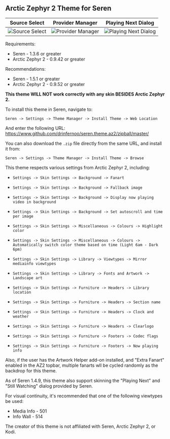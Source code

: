 
## Arctic Zephyr 2 Theme for Seren

|                  Source Select                  |               Provider Manager                     |                Playing Next Dialog                    |
|:-----------------------------------------------:|:--------------------------------------------------:|:-----------------------------------------------------:|
| ![Source Select](https://imgur.com/K0Z7M7g.jpg) | ![Provider Manager](https://imgur.com/r3EvhRq.jpg) | ![Playing Next Dialog](https://imgur.com/4koj1dd.jpg) |

Requirements:
* Seren - 1.3.6 or greater
* Arctic Zephyr 2 - 0.9.42 or greater

Recommendations:
* Seren - 1.5.1 or greater
* Arctic Zephyr 2 - 0.9.52 or greater

**This theme WILL NOT work correctly with any skin BESIDES Arctic Zephyr 2.**

To install this theme in Seren, navigate to:

`Seren -> Settings -> Theme Manager -> Install Theme -> Web Location`

And enter the following URL: https://www.github.com/drinfernoo/seren.theme.az2/zipball/master/

You can also download the `.zip` file directly from the same URL, and install it from:

`Seren -> Settings -> Theme Manager -> Install Theme -> Browse`

This theme respects various settings from Arctic Zephyr 2, including:
* `Settings -> Skin Settings -> Background -> Fanart`
* `Settings -> Skin Settings -> Background -> Fallback image`
* `Settings -> Skin Settings -> Background -> Display now playing video in background`
* `Settings -> Skin Settings -> Background -> Set autoscroll and time per image`

* `Settings -> Skin Settings -> Miscellaneous -> Colours -> Highlight color`
* `Settings -> Skin Settings -> Miscellaneous -> Colours -> Automatically switch color theme based on time (Light 6am - Dark 6pm)`

* `Settings -> Skin Settings -> Library -> Viewtypes -> Mirror mediainfo viewtypes`
* `Settings -> Skin Settings -> Library -> Fonts and Artwork -> Landscape art`

* `Settings -> Skin Settings -> Furniture -> Headers -> Library location`
* `Settings -> Skin Settings -> Furniture -> Headers -> Section name`
* `Settings -> Skin Settings -> Furniture -> Headers -> Clock and weather`
* `Settings -> Skin Settings -> Furniture -> Headers -> Clearlogo`
* `Settings -> Skin Settings -> Furniture -> Footers -> Codec flags`
* `Settings -> Skin Settings -> Furniture -> Footers -> Now playing info`

Also, if the user has the Artwork Helper add-on installed, and "Extra Fanart" enabled in the AZ2 topbar, multiple fanarts wll be cycled randomly as the backdrop for this theme.

As of Seren 1.4.9, this theme also support skinning the "Playing Next" and "Still Watching" dialog provided by Seren.

For visual continuity, it's recommended that one of the following viewtypes be used:
* Media Info - 501
* Info Wall - 514

The creator of this theme is not affiliated with Seren, Arctic Zephyr 2, or Kodi.